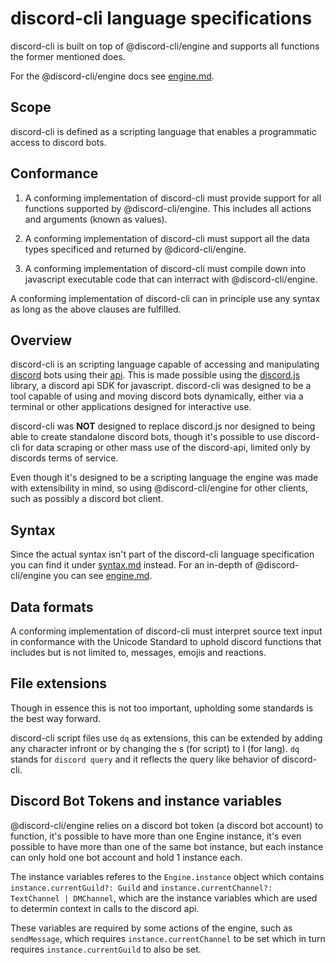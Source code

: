 # discord-cli language specifications

discord-cli is built on top of @discord-cli/engine and supports all functions the former mentioned does.

For the @discord-cli/engine docs see [engine.md](./engine.md).

## Scope

discord-cli is defined as a scripting language that enables a programmatic access to discord bots.

## Conformance

1. A conforming implementation of discord-cli must provide support for all functions supported by @discord-cli/engine. This includes all actions and arguments (known as values).

2. A conforming implementation of discord-cli must support all the data types specificed and returned by @dicord-cli/engine.

3. A conforming implementation of discord-cli must compile down into javascript executable code that can interract with @discord-cli/engine.

A conforming implementation of discord-cli can in principle use any syntax as long as the above clauses are fulfilled.

## Overview

discord-cli is an scripting language capable of accessing and manipulating [discord](https://discordapp.com) bots using their [api](https://discord.com/developers/docs/legal). This is made possible using the [discord.js](https://discord.js.org) library, a discord api SDK for javascript. discord-cli was designed to be a tool capable of using and moving discord bots dynamically, either via a terminal or other applications designed for interactive use.

discord-cli was **NOT** designed to replace discord.js nor designed to being able to create standalone discord bots, though it's possible to use discord-cli for data scraping or other mass use of the discord-api, limited only by discords terms of service.

Even though it's designed to be a scripting language the engine was made with extensibility in mind, so using @discord-cli/engine for other clients, such as possibly a discord bot client.

## Syntax

Since the actual syntax isn't part of the discord-cli language specification you can find it under [syntax.md](./syntax.md) instead.
For an in-depth of @discord-cli/engine you can see [engine.md](./engine.md).

## Data formats

A conforming implementation of discord-cli must interpret source text input in conformance with the Unicode Standard to uphold discord functions that includes but is not limited to, messages, emojis and reactions.

## File extensions

Though in essence this is not too important, upholding some standards is the best way forward.

discord-cli script files use `dq` as extensions, this can be extended by adding any character infront or by changing the s (for script) to l (for lang). `dq` stands for `discord query` and it reflects the query like behavior of discord-cli.

## Discord Bot Tokens and instance variables

@discord-cli/engine relies on a discord bot token (a discord bot account) to function, it's possible to have more than one Engine instance, it's even possible to have more than one of the same bot instance, but each instance can only hold one bot account and hold 1 instance each.

The instance variables referes to the `Engine.instance` object which contains `instance.currentGuild?: Guild` and `instance.currentChannel?: TextChannel | DMChannel`, which are the instance variables which are used to determin context in calls to the discord api.

These variables are required by some actions of the engine, such as `sendMessage`, which requires `instance.currentChannel` to be set which in turn requires `instance.currentGuild` to also be set.

